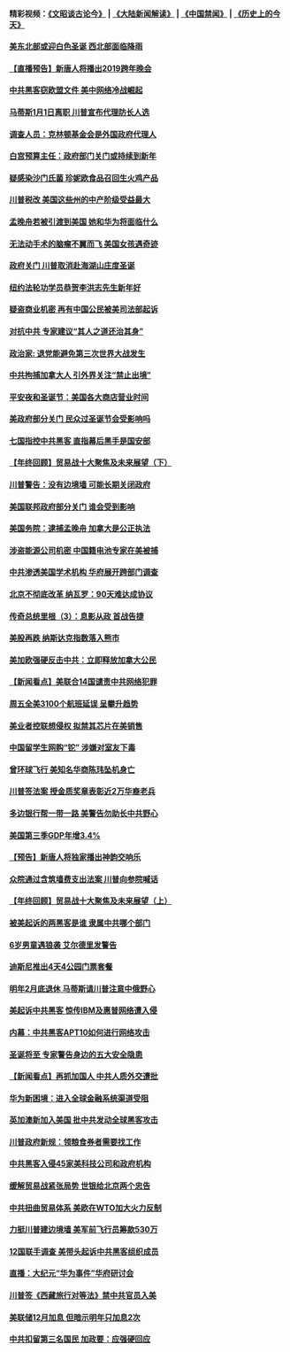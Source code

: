 #### 精彩视频：[《文昭谈古论今》](https://github.com/gfw-breaker/wenzhao/blob/master/README.md?t=12240331) | [《大陆新闻解读》](https://github.com/gfw-breaker/ntdtv-comedy/blob/master/README.md?t=12240331) | [《中国禁闻》](https://github.com/gfw-breaker/ntdtv-news/blob/master/README.md?t=12240331) | [《历史上的今天》](https://github.com/gfw-breaker/today-in-history/blob/master/README.md?t=12240331) 

#### [美东北部或迎白色圣诞 西北部面临降雨](../pages/nsc412/n10928688.md?t=12240331) 

#### [【直播预告】新唐人将播出2019跨年晚会](../pages/nsc412/n10921399.md?t=12240331) 

#### [中共黑客窃欧盟文件 美中网络冷战崛起](../pages/nsc412/n10928801.md?t=12240331) 

#### [马蒂斯1月1日离职 川普宣布代理防长人选](../pages/nsc412/n10928618.md?t=12240331) 

#### [调查人员：克林顿基金会是外国政府代理人](../pages/nsc412/n10927653.md?t=12240331) 

#### [白宫预算主任：政府部门关门或持续到新年](../pages/nsc412/n10928590.md?t=12240331) 

#### [疑感染沙门氏菌 珍妮欧食品召回生火鸡产品](../pages/nsc412/n10928139.md?t=12240331) 

#### [川普税改 美国这些州的中产阶级受益最大](../pages/nsc412/n10928201.md?t=12240331) 

#### [孟晚舟若被引渡到美国 她和华为将面临什么](../pages/nsc412/n10927282.md?t=12240331) 

#### [无法动手术的脑瘤不翼而飞 美国女孩遇奇迹](../pages/nsc412/n10927620.md?t=12240331) 

#### [政府关门 川普取消赴海湖山庄度圣诞](../pages/nsc412/n10927613.md?t=12240331) 

#### [纽约法轮功学员恭贺李洪志先生新年好](../pages/nsc412/n10927429.md?t=12240331) 

#### [疑盗商业机密 再有中国公民被美司法部起诉](../pages/nsc412/n10927459.md?t=12240331) 

#### [对抗中共 专家建议“其人之道还治其身”](../pages/nsc412/n10927398.md?t=12240331) 

#### [政治家: 退党能避免第三次世界大战发生](../pages/nsc412/n10923226.md?t=12240331) 

#### [中共拘捕加拿大人 引外界关注“禁止出境”](../pages/nsc412/n10927145.md?t=12240331) 

#### [平安夜和圣诞节：美国各大商店营业时间](../pages/nsc412/n10927134.md?t=12240331) 

#### [美政府部分关门 民众过圣诞节会受影响吗](../pages/nsc412/n10927049.md?t=12240331) 

#### [七国指控中共黑客 直指幕后黑手是国安部](../pages/nsc412/n10927012.md?t=12240331) 

#### [【年终回顾】贸易战十大聚焦及未来展望（下）](../pages/nsc412/n10918534.md?t=12240331) 

#### [川普警告：没有边境墙 可能长期关闭政府](../pages/nsc412/n10926277.md?t=12240331) 

#### [美国联邦政府部分关门 谁会受到影响](../pages/nsc412/n10925776.md?t=12240331) 

#### [美国务院：逮捕孟晚舟 加拿大是公正执法](../pages/nsc412/n10926118.md?t=12240331) 

#### [涉盗能源公司机密 中国籍电池专家在美被捕](../pages/nsc412/n10925941.md?t=12240331) 

#### [中共渗透美国学术机构 华府展开跨部门调查](../pages/nsc412/n10925859.md?t=12240331) 

#### [北京不彻底改革 纳瓦罗：90天难达成协议](../pages/nsc412/n10925767.md?t=12240331) 

#### [传奇总统里根（3）：息影从政 首战告捷](../pages/nsc412/n10925669.md?t=12240331) 

#### [美股再跌 纳斯达克指数落入熊市](../pages/nsc412/n10925769.md?t=12240331) 

#### [美加欧强硬反击中共：立即释放加拿大公民](../pages/nsc412/n10925745.md?t=12240331) 

#### [【新闻看点】美联合14国谴责中共网络犯罪](../pages/nsc412/n10925163.md?t=12240331) 

#### [周五全美3100个航班延误 呈攀升趋势](../pages/nsc412/n10925657.md?t=12240331) 

#### [美业者控联想侵权 拟禁其芯片在美销售](../pages/nsc412/n10925688.md?t=12240331) 

#### [中国留学生网购“铊” 涉嫌对室友下毒](../pages/nsc412/n10925514.md?t=12240331) 

#### [曾环球飞行 美知名华商陈玮坠机身亡](../pages/nsc412/n10925460.md?t=12240331) 

#### [川普签法案 授金质奖章表彰近2万华裔老兵](../pages/nsc412/n10924942.md?t=12240331) 

#### [多边银行帮一带一路 美警告勿助长中共野心](../pages/nsc412/n10925309.md?t=12240331) 

#### [美国第三季GDP年增3.4%](../pages/nsc412/n10925088.md?t=12240331) 

#### [【预告】新唐人将独家播出神韵交响乐](../pages/nsc412/n10912037.md?t=12240331) 

#### [众院通过含筑墙费支出法案 川普向参院喊话](../pages/nsc412/n10925061.md?t=12240331) 

#### [【年终回顾】贸易战十大聚焦及未来展望（上）](../pages/nsc412/n10918329.md?t=12240331) 

#### [被美起诉的两黑客是谁 隶属中共哪个部门](../pages/nsc412/n10923895.md?t=12240331) 

#### [6岁男童遇狼袭 艾尔德里发警告](../pages/nsc412/n10923890.md?t=12240331) 

#### [迪斯尼推出4天4公园门票套餐](../pages/nsc412/n10923825.md?t=12240331) 

#### [明年2月底退休 马蒂斯请川普注意中俄野心](../pages/nsc412/n10923696.md?t=12240331) 

#### [美起诉中共黑客 惊传IBM及惠普网络遭入侵](../pages/nsc412/n10923571.md?t=12240331) 

#### [内幕：中共黑客APT10如何进行网络攻击](../pages/nsc412/n10923423.md?t=12240331) 

#### [圣诞将至 专家警告身边的五大安全隐患](../pages/nsc412/n10923394.md?t=12240331) 

#### [【新闻看点】再抓加国人 中共人质外交遭批](../pages/nsc412/n10922846.md?t=12240331) 

#### [华为新困境：进入全球金融系统渠道受阻](../pages/nsc412/n10923369.md?t=12240331) 

#### [英加澳新加入美国 批中共发动全球黑客攻击](../pages/nsc412/n10923357.md?t=12240331) 

#### [川普政府新规：领粮食券者需要找工作](../pages/nsc412/n10923162.md?t=12240331) 

#### [中共黑客入侵45家美科技公司和政府机构](../pages/nsc412/n10923136.md?t=12240331) 

#### [缓解贸易战紧张局势 世银给北京两个忠告](../pages/nsc412/n10923048.md?t=12240331) 

#### [中共扭曲贸易体系 美欧在WTO加大火力反制](../pages/nsc412/n10922906.md?t=12240331) 

#### [力挺川普建边境墙 美军前飞行员筹款530万](../pages/nsc412/n10922736.md?t=12240331) 

#### [12国联手调查 美带头起诉中共黑客组织成员](../pages/nsc412/n10922820.md?t=12240331) 

#### [直播：大纪元“华为事件”华府研讨会](../pages/nsc412/n10921256.md?t=12240331) 

#### [川普签《西藏旅行对等法》禁中共官员入美](../pages/nsc412/n10921242.md?t=12240331) 

#### [美联储12月加息 但暗示明年只加息2次](../pages/nsc412/n10920893.md?t=12240331) 

#### [中共扣留第三名国民 加政要：应强硬回应](../pages/nsc412/n10920887.md?t=12240331) 

